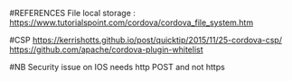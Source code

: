 #REFERENCES
File local storage :
https://www.tutorialspoint.com/cordova/cordova_file_system.htm

#CSP
https://kerrishotts.github.io/post/quicktip/2015/11/25-cordova-csp/
https://github.com/apache/cordova-plugin-whitelist

#NB
Security issue on IOS needs http POST and not https